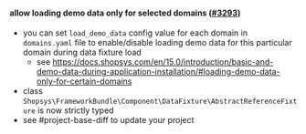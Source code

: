 #### allow loading demo data only for selected domains ([#3293](https://github.com/shopsys/shopsys/pull/3293))

-   you can set `load_demo_data` config value for each domain in `domains.yaml` file to enable/disable loading demo data for this particular domain during data fixture load
    -   see https://docs.shopsys.com/en/15.0/introduction/basic-and-demo-data-during-application-installation/#loading-demo-data-only-for-certain-domains
-   class `Shopsys\FrameworkBundle\Component\DataFixture\AbstractReferenceFixture` is now strictly typed
-   see #project-base-diff to update your project
